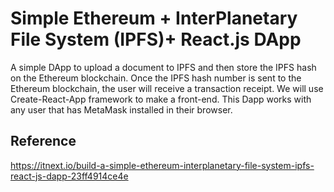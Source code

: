 # Simple Ethereum + InterPlanetary File System (IPFS)+ React.js DApp

A simple DApp to upload a document to IPFS and then store the IPFS hash on the Ethereum blockchain. Once the IPFS hash number is sent to the Ethereum blockchain, the user will receive a transaction receipt. We will use Create-React-App framework to make a front-end. This Dapp works with any user that has MetaMask installed in their browser.

## Reference

https://itnext.io/build-a-simple-ethereum-interplanetary-file-system-ipfs-react-js-dapp-23ff4914ce4e
